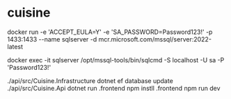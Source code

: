 # cuisine

docker run -e 'ACCEPT_EULA=Y' -e 'SA_PASSWORD=Password123!' -p 1433:1433 --name sqlserver -d mcr.microsoft.com/mssql/server:2022-latest

docker exec -it sqlserver /opt/mssql-tools/bin/sqlcmd -S localhost -U sa -P 'Password123!'

./api/src/Cuisine.Infrastructure dotnet ef database update
./api/src/Cuisine.Api dotnet run
.frontend npm instll
.frontend npm run dev
